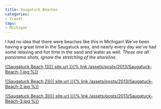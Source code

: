 ```yaml
---
title: Saugatuck Beaches
categories:
- Travel
tags:
- Michigan
---
```


I had no idea that there were beaches like this in Michigan! We've been having a great time in the Saugatuck area, and nearly every day we've had some relaxing and fun time in the sand and water as well.
_These are all panorama shots, ignore the stretching of the shoreline._

[![Saugatuck Beach 1]({{ site.url }}{% link /assets/posts/2013/Saugatuck-Beach-1.jpg %})](http://thingelstad.com/s/saugatuck-beaches/saugatuck-beach-1/img)

[![Saugatuck Beach 2]({{ site.url }}{% link /assets/posts/2013/Saugatuck-Beach-2.jpg %})](http://thingelstad.com/s/saugatuck-beaches/saugatuck-beach-2/img)

[![Saugatuck Beach 3]({{ site.url }}{% link /assets/posts/2013/Saugatuck-Beach-3.jpg %})](http://thingelstad.com/s/saugatuck-beaches/saugatuck-beach-3/img)
